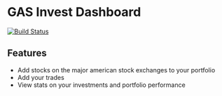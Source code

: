 # GAS Invest Dashboard

[![Build Status](https://travis-ci.com/BenCh94/gas_dash.svg?branch=develop)](https://travis-ci.com/BenCh94/gas_dash)

## Features
- Add stocks on the major american stock exchanges to your portfolio
- Add your trades
- View stats on your investments and portfolio performance

